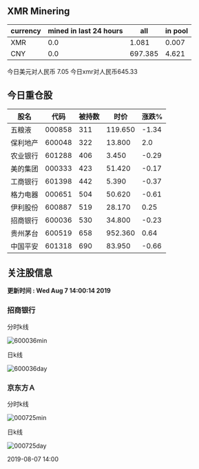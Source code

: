 ## XMR Minering

|currency|mined in last 24 hours|all|in pool|
|---|---|---|---|
|XMR|0.0|1.081|0.007|
|CNY|0.0|697.385|4.621|

今日美元对人民币 7.05	今日xmr对人民币645.33


## 今日重仓股 

|股名|代码|被持数|时价|涨跌%|
|---|---|---|---|---|
|五粮液|000858|311|119.650|-1.34|
|保利地产|600048|322|13.800|2.0|
|农业银行|601288|406|3.450|-0.29|
|美的集团|000333|423|51.420|-0.17|
|工商银行|601398|442|5.390|-0.37|
|格力电器|000651|504|50.620|-0.61|
|伊利股份|600887|519|28.170|0.25|
|招商银行|600036|530|34.800|-0.23|
|贵州茅台|600519|658|952.360|0.64|
|中国平安|601318|690|83.950|-0.66|

## 关注股信息
**更新时间 : Wed Aug  7 14:00:14 2019**
### 招商银行 
分时k线

![600036min](http://image.sinajs.cn/newchart/min/n/sh600036.gif)

日k线

![600036day](http://image.sinajs.cn/newchart/daily/n/sh600036.gif)

### 京东方Ａ 
分时k线

![000725min](http://image.sinajs.cn/newchart/min/n/sz000725.gif)

日k线

![000725day](http://image.sinajs.cn/newchart/daily/n/sz000725.gif)

2019-08-07 14:00